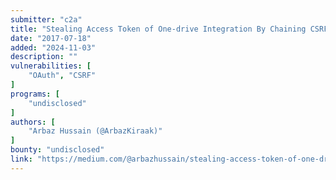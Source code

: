 ```yaml
---
submitter: "c2a"
title: "Stealing Access Token of One-drive Integration By Chaining CSRF Vulnerability"
date: "2017-07-18"
added: "2024-11-03"
description: ""
vulnerabilities: [
    "OAuth", "CSRF"
]
programs: [
    "undisclosed"
]
authors: [
    "Arbaz Hussain (@ArbazKiraak)"
]
bounty: "undisclosed"
link: "https://medium.com/@arbazhussain/stealing-access-token-of-one-drive-integration-by-chaining-csrf-vulnerability-779f999624a7"
---
```




